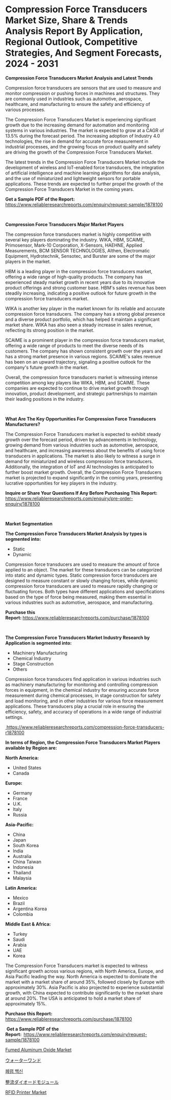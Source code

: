 <p><h1>Compression Force Transducers Market Size, Share & Trends Analysis Report By Application, Regional Outlook, Competitive Strategies, And Segment Forecasts, 2024 - 2031</h1></p><p><strong>Compression Force Transducers Market Analysis and Latest Trends</strong></p>
<p><p>Compression force transducers are sensors that are used to measure and monitor compression or pushing forces in machines and structures. They are commonly used in industries such as automotive, aerospace, healthcare, and manufacturing to ensure the safety and efficiency of various processes.</p><p>The Compression Force Transducers Market is experiencing significant growth due to the increasing demand for automation and monitoring systems in various industries. The market is expected to grow at a CAGR of 13.5% during the forecast period. The increasing adoption of Industry 4.0 technologies, the rise in demand for accurate force measurement in industrial processes, and the growing focus on product quality and safety are driving the growth of the Compression Force Transducers Market.</p><p>The latest trends in the Compression Force Transducers Market include the development of wireless and IoT-enabled force transducers, the integration of artificial intelligence and machine learning algorithms for data analysis, and the use of miniaturized and lightweight sensors for portable applications. These trends are expected to further propel the growth of the Compression Force Transducers Market in the coming years.</p></p>
<p><strong>Get a Sample PDF of the Report:&nbsp;</strong> <a href="https://www.reliableresearchreports.com/enquiry/request-sample/1878100">https://www.reliableresearchreports.com/enquiry/request-sample/1878100</a></p>
<p>&nbsp;</p>
<p><strong>Compression Force Transducers Major Market Players</strong></p>
<p><p>The compression force transducers market is highly competitive with several key players dominating the industry. WIKA, HBM, SCAIME, Primosensor, Mark-10 Corporation, X-Sensors, HAEHNE, Applied Measurements, BCM SENSOR TECHNOLOGIES, Althen, Electromatic Equipment, Hydrotechnik, Sensotec, and Burster are some of the major players in the market.</p><p>HBM is a leading player in the compression force transducers market, offering a wide range of high-quality products. The company has experienced steady market growth in recent years due to its innovative product offerings and strong customer base. HBM's sales revenue has been steadily increasing, indicating a positive outlook for future growth in the compression force transducers market.</p><p>WIKA is another key player in the market known for its reliable and accurate compression force transducers. The company has a strong global presence and a diverse product portfolio, which has helped it maintain a significant market share. WIKA has also seen a steady increase in sales revenue, reflecting its strong position in the market.</p><p>SCAIME is a prominent player in the compression force transducers market, offering a wide range of products to meet the diverse needs of its customers. The company has shown consistent growth over the years and has a strong market presence in various regions. SCAIME's sales revenue has been on an upward trajectory, signaling a positive outlook for the company's future growth in the market.</p><p>Overall, the compression force transducers market is witnessing intense competition among key players like WIKA, HBM, and SCAIME. These companies are expected to continue to drive market growth through innovation, product development, and strategic partnerships to maintain their leading positions in the industry.</p></p>
<p>&nbsp;</p>
<p><strong>What Are The Key Opportunities For Compression Force Transducers Manufacturers?</strong></p>
<p><p>The Compression Force Transducers market is expected to exhibit steady growth over the forecast period, driven by advancements in technology, growing demand from various industries such as automotive, aerospace, and healthcare, and increasing awareness about the benefits of using force transducers in applications. The market is also likely to witness a surge in demand for miniaturized and wireless compression force transducers. Additionally, the integration of IoT and AI technologies is anticipated to further boost market growth. Overall, the Compression Force Transducers market is projected to expand significantly in the coming years, presenting lucrative opportunities for key players in the industry.</p></p>
<p><strong>Inquire or Share Your Questions If Any Before Purchasing This Report:</strong> <a href="https://www.reliableresearchreports.com/enquiry/pre-order-enquiry/1878100">https://www.reliableresearchreports.com/enquiry/pre-order-enquiry/1878100</a></p>
<p>&nbsp;</p>
<p><strong>Market Segmentation</strong></p>
<p><strong>The Compression Force Transducers Market Analysis by types is segmented into:</strong></p>
<p><ul><li>Static</li><li>Dynamic</li></ul></p>
<p><p>Compression force transducers are used to measure the amount of force applied to an object. The market for these transducers can be categorized into static and dynamic types. Static compression force transducers are designed to measure constant or slowly changing forces, while dynamic compression force transducers are used to measure rapidly changing or fluctuating forces. Both types have different applications and specifications based on the type of force being measured, making them essential in various industries such as automotive, aerospace, and manufacturing.</p></p>
<p><strong>Purchase this Report:&nbsp;</strong><a href="https://www.reliableresearchreports.com/purchase/1878100">https://www.reliableresearchreports.com/purchase/1878100</a></p>
<p>&nbsp;</p>
<p><strong>The Compression Force Transducers Market Industry Research by Application is segmented into:</strong></p>
<p><ul><li>Machinery Manufacturing</li><li>Chemical Industry</li><li>Stage Construction</li><li>Others</li></ul></p>
<p><p>Compression force transducers find application in various industries such as machinery manufacturing for monitoring and controlling compression forces in equipment, in the chemical industry for ensuring accurate force measurement during chemical processes, in stage construction for safety and load monitoring, and in other industries for various force measurement applications. These transducers play a crucial role in ensuring the efficiency, safety, and accuracy of operations in a wide range of industrial settings.</p></p>
<p><a href="https://www.reliableresearchreports.com/compression-force-transducers-r1878100">&nbsp;https://www.reliableresearchreports.com/compression-force-transducers-r1878100</a></p>
<p><strong>In terms of Region, the Compression Force Transducers Market Players available by Region are:</strong></p>
<p>
    <p> <strong> North America: </strong>
        <ul>
            <li>United States</li>
            <li>Canada</li>
        </ul>
        </p> 
    <p> <strong> Europe: </strong>
        <ul>
            <li>Germany</li>
            <li>France</li>
            <li>U.K.</li>
            <li>Italy</li>
            <li>Russia</li>
        </ul>
        </p> 
    <p> <strong> Asia-Pacific: </strong>
        <ul>
            <li>China</li>
            <li>Japan</li>
            <li>South Korea</li>
            <li>India</li>
            <li>Australia</li>
            <li>China Taiwan</li>
            <li>Indonesia</li>
            <li>Thailand</li>
            <li>Malaysia</li>
        </ul>
        </p> 
    <p> <strong> Latin America: </strong>
        <ul>
            <li>Mexico</li>
            <li>Brazil</li>
            <li>Argentina Korea</li>
            <li>Colombia</li>
        </ul>
        </p> 
    <p> <strong> Middle East & Africa: </strong>
        <ul>
            <li>Turkey</li>
            <li>Saudi</li>
            <li>Arabia</li>
            <li>UAE</li>
            <li>Korea</li>
        </ul>
    </p>
    </p>
<p><p>The Compression Force Transducers market is expected to witness significant growth across various regions, with North America, Europe, and Asia Pacific leading the way. North America is expected to dominate the market with a market share of around 35%, followed closely by Europe with approximately 30%. Asia Pacific is also projected to experience substantial growth, with China expected to contribute significantly to the market share at around 20%. The USA is anticipated to hold a market share of approximately 15%.</p></p>
<p><strong>Purchase this Report: </strong><a href="https://www.reliableresearchreports.com/purchase/1878100">https://www.reliableresearchreports.com/purchase/1878100</a></p>
<p>&nbsp;<strong>Get a Sample PDF of the Report:&nbsp;&nbsp;</strong><a href="https://www.reliableresearchreports.com/enquiry/request-sample/1878100">https://www.reliableresearchreports.com/enquiry/request-sample/1878100</a></p>
<p><strong></strong></p>
<p><p><a href="https://issuu.com/reportprime-2/docs/fumed-aluminum-oxide-market-size-2030.pptx">Fumed Aluminum Oxide Market</a></p><p><a href="https://github.com/EthanMorar2011/Market-Research-Report-List-1/blob/main/387714138067.md">ウォーターワンド</a></p><p><a href="https://github.com/sougarounis/Market-Research-Report-List-3/blob/main/249536934142.md">폐렴 백신</a></p><p><a href="https://github.com/dzy793153605/Market-Research-Report-List-1/blob/main/277337838066.md">整流ダイオードモジュール</a></p><p><a href="https://view.publitas.com/reportprime-1/rfid-printer-market-trends-forecast-and-competitive-analysis-to-2031/">RFID Printer Market</a></p></p>